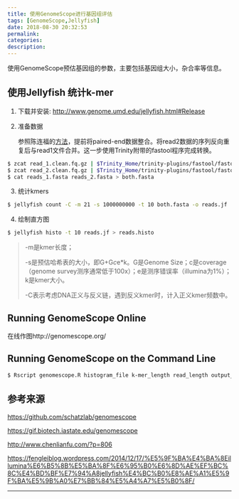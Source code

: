 ```yaml
---
title: 使用GenomeScope进行基因组评估
tags: [GenomeScope,Jellyfish]
date: 2018-08-30 20:32:53
permalink:
categories:
description:
---
```

<p class="description">使用GenomeScope预估基因组的参数，主要包括基因组大小，杂合率等信息。</p>

<!-- more -->

## 使用Jellyfish 统计k-mer

1. 下载并安装: <http://www.genome.umd.edu/jellyfish.html#Release> 

2. 准备数据

   参照陈连福的[方法](http://www.chenlianfu.com/?p=806)，提前将paired-end数据整合。将read2数据的序列反向重复后与read1文件合并。这一步使用Trinity附带的fastool程序完成转换。

```bash
$ zcat read_1.clean.fq.gz | $Trinity_Home/trinity-plugins/fastool/fastool --illumina-trinity --to-fasta > reads_1.fasta
$ zcat read_2.clean.fq.gz | $Trinity_Home/trinity-plugins/fastool/fastool --rev --illumina-trinity --to-fasta > reads_2.fasta
$ cat reads_1.fasta reads_2.fasta > both.fasta
```

3. 统计kmers 

```bash
$ jellyfish count -C -m 21 -s 1000000000 -t 10 both.fasta -o reads.jf
```

4. 绘制直方图 

```bash
$ jellyfish histo -t 10 reads.jf > reads.histo
```

>-m是kmer长度；
>
>-s是预估哈希表的大小，即G+G*c*e*k。G是Genome Size；c是coverage（genome survey测序通常低于100x）；e是测序错误率（illumina为1%）；k是kmer大小。
>
>-C表示考虑DNA正义与反义链，遇到反义kmer时，计入正义kmer频数中。

## Running GenomeScope Online

在线作图http://genomescope.org/

## Running GenomeScope on the Command Line

```bash
$ Rscript genomescope.R histogram_file k-mer_length read_length output_dir [kmer_max] [verbose]
```

## 参考来源

https://github.com/schatzlab/genomescope

https://gif.biotech.iastate.edu/genomescope

http://www.chenlianfu.com/?p=806

https://fengleiblog.wordpress.com/2014/12/17/%E5%9F%BA%E4%BA%8Eillumina%E6%B5%8B%E5%BA%8F%E6%95%B0%E6%8D%AE%EF%BC%8C%E4%BD%BF%E7%94%A8jellyfish%E4%BC%B0%E8%AE%A1%E5%9F%BA%E5%9B%A0%E7%BB%84%E5%A4%A7%E5%B0%8F/

<hr />